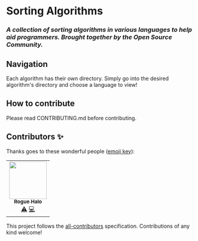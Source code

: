 <h1>Sorting Algorithms</h1>
<h3><i>A collection of sorting algorithms in various languages to help aid programmers. Brought together by the Open Source Community.</i><h3>
  
<h2>Navigation</h2>
Each algorithm has their own directory. Simply go into the desired algorithm's directory and choose a language to view!

<h2>How to contribute</h2>
Please read CONTRIBUTING.md before contributing.

## Contributors ✨

Thanks goes to these wonderful people ([emoji key](https://allcontributors.org/docs/en/emoji-key)):

<!-- ALL-CONTRIBUTORS-LIST:START - Do not remove or modify this section -->
<!-- prettier-ignore-start -->
<!-- markdownlint-disable -->
<table>
  <tr>
    <td align="center"><a href="https://github.com/Rogue-Halo"><img src="https://avatars3.githubusercontent.com/u/47247405?v=4" width="100px;" alt=""/><br /><sub><b>Rogue Halo</b></sub></a><br /><a href="https://github.com/Rogue-Halo/Sorting-Algorithms/commits?author=Rogue-Halo" title="Tests">⚠️</a> <a href="https://github.com/Rogue-Halo/Sorting-Algorithms/commits?author=Rogue-Halo" title="Code">💻</a></td>
  </tr>
</table>

<!-- markdownlint-enable -->
<!-- prettier-ignore-end -->
<!-- ALL-CONTRIBUTORS-LIST:END -->

This project follows the [all-contributors](https://github.com/all-contributors/all-contributors) specification. Contributions of any kind welcome!
